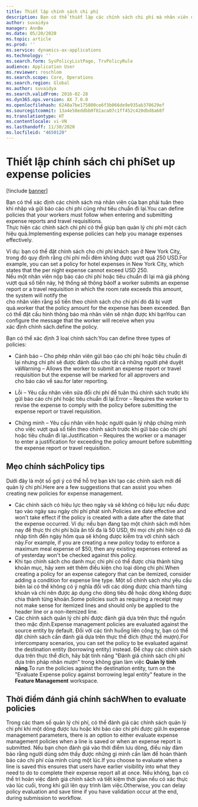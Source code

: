 ```yaml
---
title: Thiết lập chính sách chi phí
description: Bạn có thể thiết lập các chính sách chi phí mà nhân viên của bạn phải tuân theo khi nhập và gửi báo cáo chi phí cũng như tiêu chuẩn đi lại trong Microsoft Dynamics 365 Finance.
author: suvaidya
manager: AnnBe
ms.date: 05/20/2020
ms.topic: article
ms.prod: ''
ms.service: dynamics-ax-applications
ms.technology: ''
ms.search.form: SysPolicyListPage, TrvPolicyRule
audience: Application User
ms.reviewer: roschlom
ms.search.scope: Core, Operations
ms.search.region: Global
ms.author: suvaidya
ms.search.validFrom: 2016-02-28
ms.dyn365.ops.version: AX 7.0.0
ms.openlocfilehash: 6240a7be175800ce6f3b066de9e935ab370629ef
ms.sourcegitcommit: 13a4e58eddbb0f81aca07c1ff452c420dbd8a68f
ms.translationtype: HT
ms.contentlocale: vi-VN
ms.lasthandoff: 11/30/2020
ms.locfileid: "4650120"
---
```

# <a name="set-up-expense-policies"></a><span data-ttu-id="6e1c9-103">Thiết lập chính sách chi phí</span><span class="sxs-lookup"><span data-stu-id="6e1c9-103">Set up expense policies</span></span>

[!include [banner](../includes/banner.md)]

<span data-ttu-id="6e1c9-104">Bạn có thể xác định các chính sách mà nhân viên của bạn phải tuân theo khi nhập và gửi báo cáo chi phí cũng như tiêu chuẩn đi lại.</span><span class="sxs-lookup"><span data-stu-id="6e1c9-104">You can define policies that your workers must follow when entering and submitting expense reports and travel requisitions.</span></span>         
<span data-ttu-id="6e1c9-105">Thực hiện các chính sách chi phí có thể giúp bạn quản lý chi phí một cách hiệu quả.</span><span class="sxs-lookup"><span data-stu-id="6e1c9-105">Implementing expense policies can help you manage expenses effectively.</span></span>         

<span data-ttu-id="6e1c9-106">Ví dụ: bạn có thể đặt chính sách cho chi phí khách sạn ở New York City, trong đó quy định rằng chi phí mỗi đêm không được vượt quá 250 USD.</span><span class="sxs-lookup"><span data-stu-id="6e1c9-106">For example, you can set a policy for hotel expenses in New York City, which states that the per night expense cannot exceed USD 250.</span></span>       
<span data-ttu-id="6e1c9-107">Nếu một nhân viên nộp báo cáo chi phí hoặc tiêu chuẩn đi lại mà giá phòng vượt quá số tiền này, hệ thống sẽ thông báo</span><span class="sxs-lookup"><span data-stu-id="6e1c9-107">If a worker submits an expense report or a travel requisition in which the room rate exceeds this amount, the system will notify the</span></span>        
<span data-ttu-id="6e1c9-108">cho nhân viên rằng số tiền theo chính sách cho chi phí đó đã bị vượt quá.</span><span class="sxs-lookup"><span data-stu-id="6e1c9-108">worker that the policy amount for the expense has been exceeded.</span></span> <span data-ttu-id="6e1c9-109">Bạn có thể đặt cấu hình thông báo mà nhân viên sẽ nhận được khi bạn</span><span class="sxs-lookup"><span data-stu-id="6e1c9-109">You can configure the message that the worker will receive when you</span></span>        
<span data-ttu-id="6e1c9-110">xác định chính sách.</span><span class="sxs-lookup"><span data-stu-id="6e1c9-110">define the policy.</span></span>      
        
<span data-ttu-id="6e1c9-111">Bạn có thể xác định 3 loại chính sách:</span><span class="sxs-lookup"><span data-stu-id="6e1c9-111">You can define three types of policies:</span></span>         
        
- <span data-ttu-id="6e1c9-112">Cảnh báo – Cho phép nhân viên gửi báo cáo chi phí hoặc tiêu chuẩn đi lại nhưng chi phí sẽ được đánh dấu cho tất cả những người phê duyệt và</span><span class="sxs-lookup"><span data-stu-id="6e1c9-112">Warning – Allows the worker to submit an expense report or travel requisition but the expense will be marked for all approvers and</span></span>        
  <span data-ttu-id="6e1c9-113">cho báo cáo về sau.</span><span class="sxs-lookup"><span data-stu-id="6e1c9-113">for later reporting.</span></span>        

- <span data-ttu-id="6e1c9-114">Lỗi – Yêu cầu nhân viên sửa đổi chi phí để tuân thủ chính sách trước khi gửi báo cáo chi phí hoặc tiêu chuẩn đi lại.</span><span class="sxs-lookup"><span data-stu-id="6e1c9-114">Error – Requires the worker to revise the expense to comply with the policy before submitting the expense report or travel requisition.</span></span>       
 
 - <span data-ttu-id="6e1c9-115">Chứng minh – Yêu cầu nhân viên hoặc người quản lý nhập chứng minh cho việc vượt quá số tiền theo chính sách trước khi gửi báo cáo chi phí hoặc tiêu chuẩn đi lại.</span><span class="sxs-lookup"><span data-stu-id="6e1c9-115">Justification – Requires the worker or a manager to enter a justification for exceeding the policy amount before submitting the expense report or travel requisition.</span></span>        

## <a name="policy-tips"></a><span data-ttu-id="6e1c9-116">Mẹo chính sách</span><span class="sxs-lookup"><span data-stu-id="6e1c9-116">Policy tips</span></span>
<span data-ttu-id="6e1c9-117">Dưới đây là một số gợi ý có thể hỗ trợ bạn khi tạo các chính sách mới để quản lý chi phí.</span><span class="sxs-lookup"><span data-stu-id="6e1c9-117">Here are a few suggestions that can assist you when creating new policies for expense management.</span></span> 
* <span data-ttu-id="6e1c9-118">Các chính sách có hiệu lực theo ngày và sẽ không có hiệu lực nếu được tạo vào ngày sau ngày chi phí phát sinh.</span><span class="sxs-lookup"><span data-stu-id="6e1c9-118">Policies are date effective and won't take effect if the policy is created with a date after the date that the expense occurred.</span></span> <span data-ttu-id="6e1c9-119">Ví dụ: nếu bạn đang tạo một chính sách mới hôm nay để thực thi chi phí bữa ăn tối đa là 50 USD, thì mọi chi phí hiện có đã nhập tính đến ngày hôm qua sẽ không được kiểm tra với chính sách này.</span><span class="sxs-lookup"><span data-stu-id="6e1c9-119">For example, if you are creating a new policy today to enforce a maximum meal expense of $50, then any existing expenses entered as of yesterday won't be checked against this policy.</span></span>
* <span data-ttu-id="6e1c9-120">Khi tạo chính sách cho danh mục chi phí có thể được chia thành từng khoản mục, hãy xem xét thêm điều kiện cho loại dòng chi phí.</span><span class="sxs-lookup"><span data-stu-id="6e1c9-120">When creating a policy for an expense category that can be itemized, consider adding a condition for expense line type.</span></span> <span data-ttu-id="6e1c9-121">Một số chính sách như yêu cầu biên lai có thể không có ý nghĩa đối với các dòng được chia thành từng khoản và chỉ nên được áp dụng cho dòng tiêu đề hoặc dòng không được chia thành từng khoản.</span><span class="sxs-lookup"><span data-stu-id="6e1c9-121">Some policies such as requiring a receipt may not make sense for itemized lines and should only be applied to the header line or a non-itemized line.</span></span> 
* <span data-ttu-id="6e1c9-122">Các chính sách quản lý chi phí được đánh giá dựa trên thực thể nguồn theo mặc định.</span><span class="sxs-lookup"><span data-stu-id="6e1c9-122">Expense management policies are evaluated against the source entity by default.</span></span> <span data-ttu-id="6e1c9-123">Đối với các tình huống liên công ty, bạn có thể đặt chính sách cần đánh giá dựa trên thực thể đích (thực thể mượn).</span><span class="sxs-lookup"><span data-stu-id="6e1c9-123">For intercompany scenarios, you can set the policy to be evaluated against the destination entity (borrowing entity) instead.</span></span> <span data-ttu-id="6e1c9-124">Để chạy các chính sách dựa trên thực thể đích, hãy bật tính năng "Đánh giá chính sách chi phí dựa trên pháp nhân mượn" trong không gian làm việc **Quản lý tính năng**.</span><span class="sxs-lookup"><span data-stu-id="6e1c9-124">To run the policies against the destination entity, turn on the "Evaluate Expense policy against borrowing legal entity" feature in the **Feature Management** workspace.</span></span>

## <a name="when-to-evaluate-policies"></a><span data-ttu-id="6e1c9-125">Thời điểm đánh giá chính sách</span><span class="sxs-lookup"><span data-stu-id="6e1c9-125">When to evaluate policies</span></span>

<span data-ttu-id="6e1c9-126">Trong các tham số quản lý chi phí, có thể đánh giá các chính sách quản lý chi phí khi một dòng được lưu hoặc khi báo cáo chi phí được gửi.</span><span class="sxs-lookup"><span data-stu-id="6e1c9-126">In expense management parameters, there is an option to either evaluate expense management policies when a line is saved or when an expense report is submitted.</span></span> <span data-ttu-id="6e1c9-127">Nếu bạn chọn đánh giá vào thời điểm lưu dòng, điều này đảm bảo rằng người dùng sớm thấy được những gì mình cần làm để hoàn thành báo cáo chi phí của mình cùng một lúc.</span><span class="sxs-lookup"><span data-stu-id="6e1c9-127">If you choose to evaluate when a line is saved this ensures that users have earlier visibility into what they need to do to complete their expense report all at once.</span></span> <span data-ttu-id="6e1c9-128">Nếu không, bạn có thể trì hoãn việc đánh giá chính sách và tiết kiệm thời gian nếu có xác thực vào lúc cuối, trong khi gửi lên quy trình làm việc.</span><span class="sxs-lookup"><span data-stu-id="6e1c9-128">Otherwise, you can delay policy evaluation and save time if you have validation occur at the end, during submission to workflow.</span></span>
